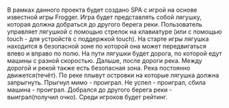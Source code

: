В рамках данного проекта будет создано SPA с игрой на основе известной игры Frogger.
Игра будет представлять собой лягушку, которая должна добраться до другого берега реки.
Пользователь управляет лягушкой с помощью стрелок на клавиатуре (или с помощью touch - для устройств с поддержкой touch).
На старте игры лягушка находится в безопасной зоне по которой она может передвигаться влево и вправо по полю.
На пути лягушки будет дорога, по которой едут машины с разной скоростью. Дальше, после дороги река.
Между дорогой и рекой также есть безопасная зона. Река постоянно движется(течёт).
По реке плывут островки на которые лягушка должна запрыгнуть. Прыгнул мимо - проиграл. Не успел - проиграл, сбила машина - проиграл.
Добрался до другого берега реки - выиграл(получил очко). Среди игроков будет рейтинг.
